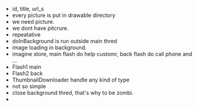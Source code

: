 - id, title, url_s
- every picture is put in drawable directory
- we need picture.
- we dont have pitcrure.
- repeatative
- doInBackground is run outside main thred
- image loading in background.
- imagine store, main flash do help customr, back flash do call phone and ...
- Flash1 main
- Flash2 back
- ThumbnailDownloader<T> handle any kind of type
- not so simple
- close background thred, that's why to be zombi.
-
